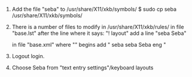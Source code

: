 1. Add the file "seba" to /usr/share/X11/xkb/symbols/
$   sudo cp seba /usr/share/X11/xkb/symbols/

2. There is a number of files to modify in /usr/share/X11/xkb/rules/
   in file "base.lst"
   after the line where it says: "! layout"
   add a line "seba Seba"

   in file "base.xml"
   where "<layoutList>" begins
   add "<layout>
          <configItem>
            <name>seba</name>
            <shortDescription>seba</shortDescription>
            <description>Seba</description>
            <languageList>
              <iso639Id>eng</iso639Id>
            </languageList>
          </configItem>
        </layout>"

3. Logout login.

4. Choose Seba from "text entry settings"/keyboard layouts